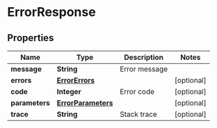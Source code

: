 
# ErrorResponse

## Properties
Name | Type | Description | Notes
------------ | ------------- | ------------- | -------------
**message** | **String** | Error message | 
**errors** | [**ErrorErrors**](ErrorErrors.md) |  |  [optional]
**code** | **Integer** | Error code |  [optional]
**parameters** | [**ErrorParameters**](ErrorParameters.md) |  |  [optional]
**trace** | **String** | Stack trace |  [optional]



